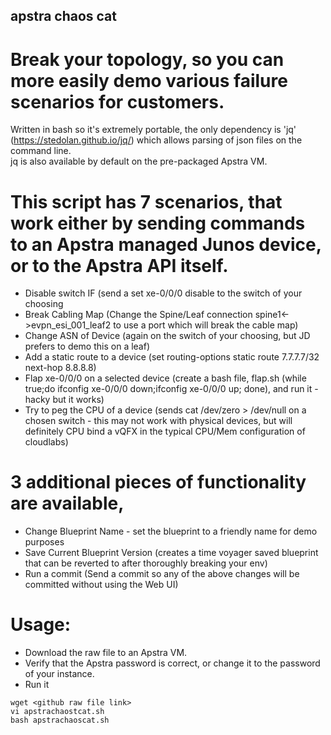 ## apstra chaos cat
# Break your topology, so you can more easily demo various failure scenarios for customers.
Written in bash so it's extremely portable, the only dependency is 'jq' (https://stedolan.github.io/jq/) which allows parsing of json files on the command line.  
jq is also available by default on the pre-packaged Apstra VM.

# This script has 7 scenarios, that work either by sending commands to an Apstra managed Junos device, or to the Apstra API itself.

- Disable switch IF (send a set xe-0/0/0 disable to the switch of your choosing
- Break Cabling Map (Change the Spine/Leaf connection spine1<->evpn_esi_001_leaf2 to use a port which will break the cable map)
- Change ASN of Device (again on the switch of your choosing, but JD prefers to demo this on a leaf)
- Add a static route to a device (set routing-options static route 7.7.7.7/32 next-hop 8.8.8.8)
- Flap xe-0/0/0 on a selected device (create a bash file, flap.sh (while true;do ifconfig xe-0/0/0 down;ifconfig xe-0/0/0 up; done), and run it - hacky but it works)
- Try to peg the CPU of a device (sends cat /dev/zero > /dev/null on a chosen switch - this may not work with physical devices, but will definitely CPU bind a vQFX in the typical CPU/Mem configuration of cloudlabs)


# 3 additional pieces of functionality are available, 

- Change Blueprint Name - set the blueprint to a friendly name for demo purposes
- Save Current Blueprint Version (creates a time voyager saved blueprint that can be reverted to after thoroughly breaking your env)
- Run a commit (Send a commit so any of the above changes will be committed without using the Web UI)


# Usage:
- Download the raw file to an Apstra VM.  
- Verify that the Apstra password is correct, or change it to the password of your instance.
- Run it 
```
wget <github raw file link>
vi apstrachaostcat.sh 
bash apstrachaoscat.sh
```

